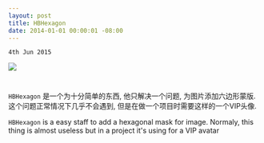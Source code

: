 ```yaml
---
layout: post
title: HBHexagon
date: 2014-01-01 00:00:01 -08:00
---
```

`4th Jun 2015`

![](assets/images/hbhexagon/icon.png)

<center>
<h1>
<a href="https://github.com/billhu1996/HBHexagon/" class="fa fa-github"></a>
</h1>
</center>

`HBHexagon` 是一个为十分简单的东西, 他只解决一个问题, 为图片添加六边形蒙版. 这个问题正常情况下几乎不会遇到, 但是在做一个项目时需要这样的一个VIP头像. 

`HBHexagon` is a easy staff to add a hexagonal mask for image. Normaly, this thing is almost useless but in a project it's using for a VIP avatar
